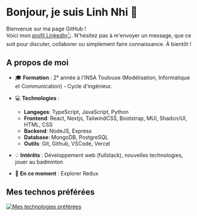 # Bonjour, je suis Linh Nhi 👋

Bienvenue sur ma page GitHub !  
Voici mon [profil LinkedIn](https://www.linkedin.com/in/ngoc-linh-nhi-nguyen/)👆. N'hésitez pas à m'envoyer un message, que ce soit pour discuter, collaborer ou simplement faire connaissance. À bientôt !

## A propos de moi

- 🎓 **Formation** :  2ᵉ année à l'INSA Toulouse (Modélisation, Informatique et Communication) - Cycle d'ingénieur.

- 💻 **Technologies** :
  - **Langages**: TypeScript, JavaScript, Python
  - **Frontend**: React, Nextjs, TailwindCSS, Bootstrap, MUI, Shadcn/UI, HTML, CSS
  - **Backend**: NodeJS, Express
  - **Database**: MongoDB, PostgreSQL
  - **Outils**: Git, Github, VSCode, Vercel

- 💡 **Intérêts** : Développement web (fullstack), nouvelles technologies, jouer au badminton 

- 🌱 **En ce moment** : Explorer Redux

## Mes technos préférées

[![Mes technologies préférées](https://skillicons.dev/icons?i=js,ts,nextjs,react,nodejs,express,html,css,python,git,bootstrap,prisma,postgres,vercel&theme=dark)](https://skillicons.dev)

<!-- > Astuce : Vous pouvez modifier la liste des icônes en fonction de vos compétences et centres d’intérêt. Consultez [Skillicons.dev](https://skillicons.dev/) pour trouver d’autres icônes. -->
